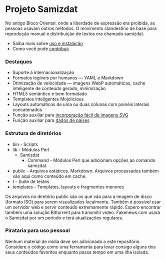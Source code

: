 # Projeto Samizdat

No antigo Bloco Oriental, onde a liberdade de expressão era proibida, as pessoas usavam outros métodos. O movimento clandestino de base para reprodução manual e distribuição de textos era chamado samizdat.

* Saiba mais sobre [uso e instalação](installation/)
* Como você pode [contribuir](../contribute/)

### Destaques

* Suporte à internacionalização
* Formatos legíveis por humanos &mdash; YAML e Markdown
* Otimização de velocidade &mdash; imagens WebP automáticas, cache inteligente de conteúdo gerado, minimização
* HTML5 semântico e bem formatado
* Templates inteligentes Mojolicious
* Layouts automáticos de uma ou duas colunas com painéis laterais concatenados
* Função auxiliar para [incorporação fácil de imagens SVG](./icons/)
* Função auxiliar para [dados de países](../../country/)

### Estrutura de diretórios

* bin - Scripts
* lib - Módulos Perl
  * Samizdat
    * Command - Módulos Perl que adicionam opções ao comando samizdat.
* public - Arquivos estáticos. Markdown. Arquivos processados também vão aqui como conteúdo em cache.
* t - Suite de testes
* templates - Templates, layouts e fragmentos menores

Os arquivos no diretório public são os que vão para a imagem de disco (formato ISO) para serem visualizados localmente. 
Também é possível usar um servidor web e servir conteúdo extremamente rápido. Espero encontrar também uma solução 
Bittorrent para transmitir vídeo. Fakenews.com usará o Samizdat por um período e terá atualizações regulares.

### Pirataria para uso pessoal

Nenhum material de mídia deve ser adicionado a este repositório. Considere o código como uma ferramenta para levar 
consigo alguns dos seus conteúdos favoritos enquanto passa tempo em uma ilha isolada.